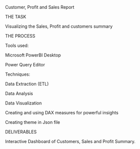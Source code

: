 Customer, Profit and Sales Report

THE TASK

Visualizing the Sales, Profit and customers summary

THE PROCESS

Tools used:

Microsoft PowerBI Desktop

Power Query Editor

Techniques:

Data Extraction (ETL)

Data Analysis

Data Visualization

Creating and using DAX measures for powerful insights

Creating theme in Json file

DELIVERABLES

Interactive Dashboard of Customers, Sales and Profit Summary.
